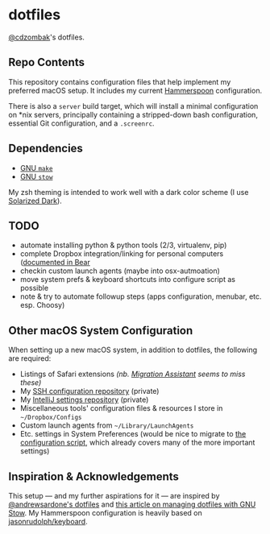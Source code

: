 # dotfiles

[@cdzombak](https://github.com/cdzombak/)'s dotfiles.

## Repo Contents

This repository contains configuration files that help implement my preferred macOS setup. It includes my current [Hammerspoon](http://www.hammerspoon.org) configuration.

There is also a `server` build target, which will install a minimal configuration on *nix servers, principally containing a stripped-down bash configuration, essential Git configuration, and a `.screenrc`.

## Dependencies

* [GNU `make`](https://www.gnu.org/software/make/)
* [GNU `stow`](https://www.gnu.org/software/stow/)

My zsh theming is intended to work well with a dark color scheme (I use [Solarized Dark](https://github.com/altercation/solarized/tree/master/iterm2-colors-solarized)).

## TODO

* automate installing python & python tools (2/3, virtualenv, pip)
* complete Dropbox integration/linking for personal computers ([documented in Bear](bear://x-callback-url/open-note?id=F5E2A79A-79DD-4E05-8255-38C0D13E88AD-37872-00001D6F2B11BD01)
* checkin custom launch agents (maybe into osx-autmoation)
* move system prefs & keyboard shortcuts into configure script as possible
* note & try to automate followup steps (apps configuration, menubar, etc. esp. Choosy)

## Other macOS System Configuration

When setting up a new macOS system, in addition to dotfiles, the following are required:

* Listings of Safari extensions _(nb. [Migration Assistant](https://support.apple.com/en-us/HT204350) seems to miss these)_
* My [SSH configuration repository](https://github.com/cdzombak/sshconfig) (private)
* My [IntelliJ settings repository](https://github.com/cdzombak/intellij-settings) (private)
* Miscellaneous tools' configuration files & resources I store in `~/Dropbox/Configs`
* Custom launch agents from `~/Library/LaunchAgents`
* Etc. settings in System Preferences (would be nice to migrate to [the configuration script](https://github.com/cdzombak/dotfiles/blob/master/macos-configure.sh), which already covers many of the more important settings)

## Inspiration & Acknowledgements

This setup — and my further aspirations for it — are inspired by [@andrewsardone's dotfiles](https://github.com/andrewsardone/dotfiles) and [this article on managing dotfiles with GNU Stow](http://brandon.invergo.net/news/2012-05-26-using-gnu-stow-to-manage-your-dotfiles.html). My Hammerspoon configuration is heavily based on [jasonrudolph/keyboard](https://github.com/jasonrudolph/keyboard).
